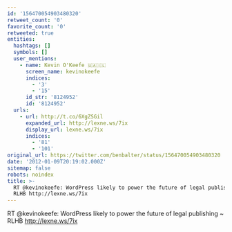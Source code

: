 ```yaml
---
id: '156470054903480320'
retweet_count: '0'
favorite_count: '0'
retweeted: true
entities:
  hashtags: []
  symbols: []
  user_mentions:
    - name: Kevin O'Keefe 🇺🇦🇮🇱
      screen_name: kevinokeefe
      indices:
        - '3'
        - '15'
      id_str: '8124952'
      id: '8124952'
  urls:
    - url: http://t.co/6XgZSGil
      expanded_url: http://lexne.ws/7ix
      display_url: lexne.ws/7ix
      indices:
        - '81'
        - '101'
original_url: https://twitter.com/benbalter/status/156470054903480320
date: '2012-01-09T20:19:02.000Z'
sitemap: false
robots: noindex
title: >-
  RT @kevinokeefe: WordPress likely to power the future of legal publishing ~
  RLHB http://lexne.ws/7ix
---
```


RT @kevinokeefe: WordPress likely to power the future of legal publishing ~ RLHB http://lexne.ws/7ix